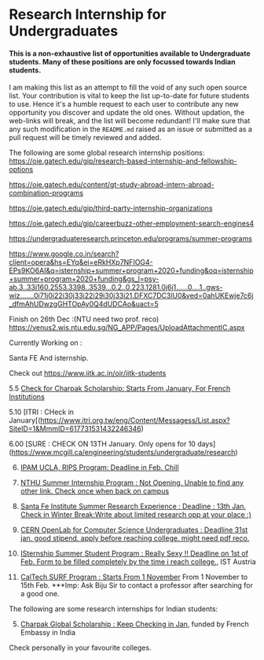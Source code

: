 # Research Internship for Undergraduates

#### This is a non-exhaustive list of opportunities available to Undergraduate students. Many of these positions are only focussed towards Indian students.

I am making this list as an attempt to fill the void of any such open source list. Your contribution is vital to keep the list up-to-date for future students to use. Hence it's a humble request to each user to contribute any new opportunity you discover and update the old ones. Without updation, the web-links will break, and the list will become redundant! I'll make sure that any such modification in the `README.md` raised as an issue or submitted as a pull request will be timely reviewed and added.

The following are some global research internship positions:
https://oie.gatech.edu/gip/research-based-internship-and-fellowship-options


https://oie.gatech.edu/content/gt-study-abroad-intern-abroad-combination-programs


https://oie.gatech.edu/gip/third-party-internship-organizations

https://oie.gatech.edu/gip/careerbuzz-other-employment-search-engines4

https://undergraduateresearch.princeton.edu/programs/summer-programs

https://www.google.co.in/search?client=opera&hs=EYq&ei=eRkHXp7NFIOG4-EPs9KO6AI&q=isternship+summer+program+2020+funding&oq=isternship+summer+program+2020+funding&gs_l=psy-ab.3..33i160.2553.3398..3539...0.2..0.223.1281.0j6j1......0....1..gws-wiz.......0i71j0i22i30j33i22i29i30j33i21.DFXC7DC3lU0&ved=0ahUKEwje7c6j_dfmAhUDwzgGHTOpAy0Q4dUDCAo&uact=5


Finish on 26th Dec :(NTU need two prof. reco)
https://venus2.wis.ntu.edu.sg/NG_APP/Pages/UploadAttachmentIC.aspx

Currently Working on :

Santa FE
And isternship.


Check out https://www.iitk.ac.in/oir/iitk-students

5.5 [Check for Charpak Scholarship: Starts From January, For French Institutions](https://www.inde.campusfrance.org/charpak-lab-scholarship) 

5.10 [ITRI : CHeck in January[(https://www.itri.org.tw/eng/Content/Messagess/List.aspx?SiteID=1&MmmID=617731531432246346)

6.00 [SURE : CHECK ON 13TH January. Only opens for 10 days] (https://www.mcgill.ca/engineering/students/undergraduate/research)

6. [IPAM UCLA, RIPS Program: Deadline in Feb. Chill](http://www.ipam.ucla.edu/programs/student-research-programs/)

10. [NTHU Summer Internship Program : Not Opening. Unable to find any other link. Check once when back on campus](http://eng-en.web.nthu.edu.tw/files/14-1130-129169,r1447-1.php)

11. [Santa Fe Institute Summer Research Experience : Deadline : 13th Jan. Check in Winter Break:Write about limited research opp at your place :)](https://www.santafe.edu/engage/learn/schools/research-experiences-undergraduates)

17. [CERN OpenLab for Computer Science Undergraduates : Deadline 31st jan. good stipend. apply before reaching college. might need pdf reco.](https://openlab.cern/education)

18. [ISternship Summer Student Program : Really Sexy !! Deadline on 1st of Feb. Form to be filled completely by the time i reach college.](https://phd.pages.ist.ac.at/isternship/), IST Austria

19. [CalTech SURF Program : Starts From 1 November](https://www.sfp.caltech.edu/programs/surf/application_information)
From 1 November to 15th Feb.
***Imp: Ask Biju Sir to contact a professor after searching for a good one.



The following are some research internships for Indian students:

5. [Charpak Global Scholarship : Keep Checking in Jan](https://www.inde.campusfrance.org/charpak-lab-scholarship), funded by French Embassy in India


Check personally in your favourite colleges.
